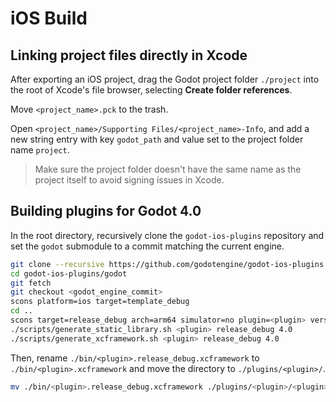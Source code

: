 # iOS Build

## Linking project files directly in Xcode

After exporting an iOS project, drag the Godot project folder `./project` into the root of Xcode's file browser, selecting **Create folder references**.

Move `<project_name>.pck` to the trash.

Open `<project_name>/Supporting Files/<project_name>-Info`, and add a new string entry with key `godot_path` and value set to the project folder name `project`.

> Make sure the project folder doesn't have the same name as the project itself to avoid signing issues in Xcode.

## Building plugins for Godot 4.0

In the root directory, recursively clone the `godot-ios-plugins` repository and set the `godot` submodule to a commit matching the current engine.

```bash
git clone --recursive https://github.com/godotengine/godot-ios-plugins.git
cd godot-ios-plugins/godot
git fetch
git checkout <godot_engine_commit>
scons platform=ios target=template_debug
cd ..
scons target=release_debug arch=arm64 simulator=no plugin=<plugin> version=4.0
./scripts/generate_static_library.sh <plugin> release_debug 4.0
./scripts/generate_xcframework.sh <plugin> release_debug 4.0
```

Then, rename `./bin/<plugin>.release_debug.xcframework` to `./bin/<plugin>.xcframework` and move the directory to `./plugins/<plugin>/`.

```bash
mv ./bin/<plugin>.release_debug.xcframework ./plugins/<plugin>/<plugin>.xcframework
```
